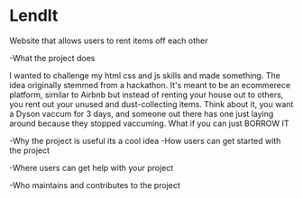 # LendIt
Website that allows users to rent items off each other

-What the project does

I wanted to challenge my html css and js skills and made something. The idea originally stemmed from a hackathon. It's meant to be an ecommerece platform, similar to Airbnb but instead of renting your house out to others, you rent out your unused and dust-collecting items. Think about it, you want a Dyson vaccum for 3 days, and someone out there has one just laying around because they stopped vaccuming. What if you can just BORROW IT 

-Why the project is useful
its a cool idea
-How users can get started with the project

-Where users can get help with your project

-Who maintains and contributes to the project

